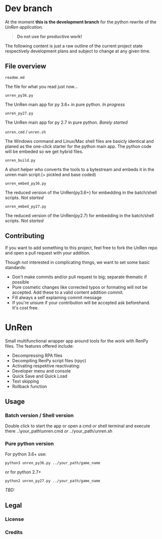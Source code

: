 # Dev branch
At the moment **this is the development branch** for the python rewrite of the _UnRen application._
> **Do not use for productive work!**

The following content is just a raw outline of the current project state respectively
development plans and subject to change at any given time.

## File overview
`readme.md`

The file for what you read just now...

`unren_py36.py`

The UnRen main app for py 3.6+ in pure python.
_In progress_

`unren_py27.py`

The UnRen main app for py 2.7 in pure python.
_Barely started_

`unren.cmd` / `unren.sh`

The Windows command and Linux/Mac shell files are basicly identical and planed as the
one-click starter for the python main app. The python code will be embeded so we get
hybrid files.

`unren_build.py`

A short helper who converts the tools to a bytestream and embeds it in the unren main
script.(+ pickled and base coded)

`unren_embed_py36.py`

The reduced version of the UnRen(py3.6+) for embedding in the batch/shell scripts. 
_Not started_

`unren_embed_py27.py`

The reduced version of the UnRen(py2.7) for embedding in the batch/shell scripts. 
_Not started_


## Contributing
If you want to add something to this project, feel free to fork the UnRen repo and
open a pull request with your addition.

Though not interested in complicating things, we want to set some basic standards:
- Don't make commits and/or pull request to big; separate thematic if possible
- Pure cosmetic changes like corrected typos or formating will not be accepted.
Add these to a valid content addition commit.
- Fill always a self explaining commit message
- If you're unsure if your contribution will be accepted ask beforehand. It's cost free.

<!-- madeddy: This line and above is to be removed on dev completion -->

# UnRen
Small multifunctional wrapper app around tools for the work with RenPy files.
The features offered include:
- Decompressing RPA files
- Decompiling RenPy script files (rpyc)
- Activating respektive reactivating:
 - Developer menu and console
 - Quick Save and Quick Load
 - Text skipping
 - Rollback function

## Usage
<!-- madeddy: Hm. Will we really need a batch file? -->
### Batch version / Shell version
Double click to start the app or open a cmd _or_ shell terminal and execute there ..\your_path\unren.cmd _or_ ../your_path/unren.sh

### Pure python version
For python 3.6+ use:
```shell
python3 unren_py36.py ../your_path/game_name
```
or for python 2.7+
```shell
python2 unren_py27.py ../your_path/game_name
```


_TBD:_
## Legal
### License

### Credits 
